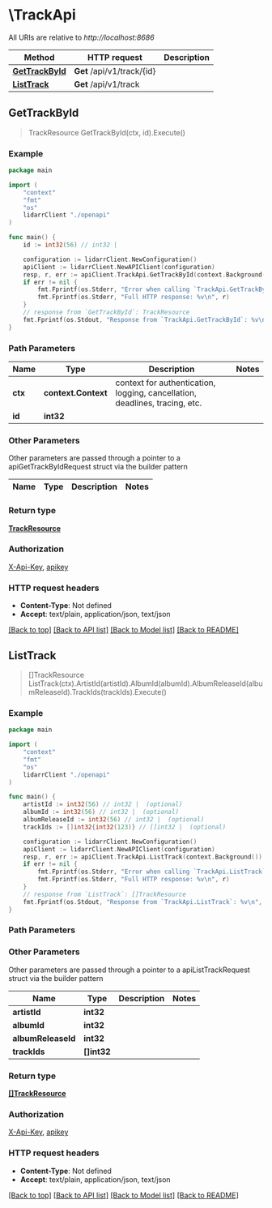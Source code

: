 # \TrackApi

All URIs are relative to *http://localhost:8686*

Method | HTTP request | Description
------------- | ------------- | -------------
[**GetTrackById**](TrackApi.md#GetTrackById) | **Get** /api/v1/track/{id} | 
[**ListTrack**](TrackApi.md#ListTrack) | **Get** /api/v1/track | 



## GetTrackById

> TrackResource GetTrackById(ctx, id).Execute()



### Example

```go
package main

import (
    "context"
    "fmt"
    "os"
    lidarrClient "./openapi"
)

func main() {
    id := int32(56) // int32 | 

    configuration := lidarrClient.NewConfiguration()
    apiClient := lidarrClient.NewAPIClient(configuration)
    resp, r, err := apiClient.TrackApi.GetTrackById(context.Background(), id).Execute()
    if err != nil {
        fmt.Fprintf(os.Stderr, "Error when calling `TrackApi.GetTrackById``: %v\n", err)
        fmt.Fprintf(os.Stderr, "Full HTTP response: %v\n", r)
    }
    // response from `GetTrackById`: TrackResource
    fmt.Fprintf(os.Stdout, "Response from `TrackApi.GetTrackById`: %v\n", resp)
}
```

### Path Parameters


Name | Type | Description  | Notes
------------- | ------------- | ------------- | -------------
**ctx** | **context.Context** | context for authentication, logging, cancellation, deadlines, tracing, etc.
**id** | **int32** |  | 

### Other Parameters

Other parameters are passed through a pointer to a apiGetTrackByIdRequest struct via the builder pattern


Name | Type | Description  | Notes
------------- | ------------- | ------------- | -------------


### Return type

[**TrackResource**](TrackResource.md)

### Authorization

[X-Api-Key](../README.md#X-Api-Key), [apikey](../README.md#apikey)

### HTTP request headers

- **Content-Type**: Not defined
- **Accept**: text/plain, application/json, text/json

[[Back to top]](#) [[Back to API list]](../README.md#documentation-for-api-endpoints)
[[Back to Model list]](../README.md#documentation-for-models)
[[Back to README]](../README.md)


## ListTrack

> []TrackResource ListTrack(ctx).ArtistId(artistId).AlbumId(albumId).AlbumReleaseId(albumReleaseId).TrackIds(trackIds).Execute()



### Example

```go
package main

import (
    "context"
    "fmt"
    "os"
    lidarrClient "./openapi"
)

func main() {
    artistId := int32(56) // int32 |  (optional)
    albumId := int32(56) // int32 |  (optional)
    albumReleaseId := int32(56) // int32 |  (optional)
    trackIds := []int32{int32(123)} // []int32 |  (optional)

    configuration := lidarrClient.NewConfiguration()
    apiClient := lidarrClient.NewAPIClient(configuration)
    resp, r, err := apiClient.TrackApi.ListTrack(context.Background()).ArtistId(artistId).AlbumId(albumId).AlbumReleaseId(albumReleaseId).TrackIds(trackIds).Execute()
    if err != nil {
        fmt.Fprintf(os.Stderr, "Error when calling `TrackApi.ListTrack``: %v\n", err)
        fmt.Fprintf(os.Stderr, "Full HTTP response: %v\n", r)
    }
    // response from `ListTrack`: []TrackResource
    fmt.Fprintf(os.Stdout, "Response from `TrackApi.ListTrack`: %v\n", resp)
}
```

### Path Parameters



### Other Parameters

Other parameters are passed through a pointer to a apiListTrackRequest struct via the builder pattern


Name | Type | Description  | Notes
------------- | ------------- | ------------- | -------------
 **artistId** | **int32** |  | 
 **albumId** | **int32** |  | 
 **albumReleaseId** | **int32** |  | 
 **trackIds** | **[]int32** |  | 

### Return type

[**[]TrackResource**](TrackResource.md)

### Authorization

[X-Api-Key](../README.md#X-Api-Key), [apikey](../README.md#apikey)

### HTTP request headers

- **Content-Type**: Not defined
- **Accept**: text/plain, application/json, text/json

[[Back to top]](#) [[Back to API list]](../README.md#documentation-for-api-endpoints)
[[Back to Model list]](../README.md#documentation-for-models)
[[Back to README]](../README.md)

